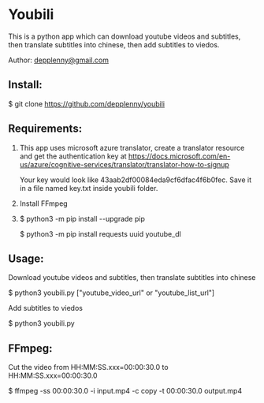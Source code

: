 # Youbili

This is a python app which can download youtube videos and subtitles, then translate subtitles into chinese, then add subtitles to viedos.

Author: depplenny@gmail.com

## Install:

$ git clone https://github.com/depplenny/youbili

## Requirements:

1. This app uses microsoft azure translator, create a translator resource and get the authentication key at 
   https://docs.microsoft.com/en-us/azure/cognitive-services/translator/translator-how-to-signup
   
   Your key would look like 43aab2df00084eda9cf6dfac4f6b0fec. Save it in a file named key.txt inside youbili folder.

2. Install FFmpeg

3. $ python3 -m pip install --upgrade pip

   $ python3 -m pip install requests uuid youtube_dl

## Usage:

Download youtube videos and subtitles, then translate subtitles into chinese

$ python3 youbili.py ["youtube_video_url" or "youtube_list_url"] 

Add subtitles to viedos

$ python3 youbili.py

## FFmpeg:
Cut the video from HH:MM:SS.xxx=00:00:30.0 to HH:MM:SS.xxx=00:00:30.0

$ ffmpeg -ss 00:00:30.0 -i input.mp4 -c copy -t 00:00:30.0 output.mp4




